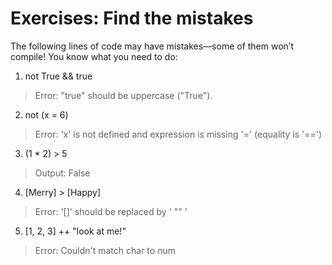# Exercises: Find the mistakes
The following lines of code may have mistakes—some of them
won’t compile! You know what you need to do:

1. not True && true
> Error: "true" should be uppercase ("True").

2. not (x = 6)
> Error: 'x' is not defined and expression is missing '=' (equality is '==')

3. (1 * 2) > 5
> Output: False

4. [Merry] > [Happy]
> Error: '[]' should be replaced by ' "" '

5. [1, 2, 3] ++ "look at me!"
>Error: Couldn't match char to num
